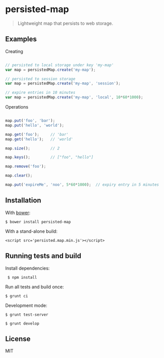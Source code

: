 # persisted-map

> Lightweight map that persists to web storage.


## Examples

Creating

```js

// persisted to local storage under key 'my-map'
var map = persistedMap.create('my-map');

// persisted to session storage
var map = persistedMap.create('my-map', 'session');

// expire entries in 10 minutes
var map = persistedMap.create('my-map', 'local', 10*60*1000);

```

Operations

```js

map.put('foo', 'bar');
map.put('hello', 'world');

map.get('foo');		// 'bar'
map.get('hello');	// 'world'

map.size();			// 2

map.keys();			// ["foo", "hello"]

map.remove('foo');

map.clear();

map.put('expireMe', 'noo', 5*60*1000);	// expiry entry in 5 minutes


```


## Installation

  With [bower](http://bower.io):

    $ bower install persisted-map

  With a stand-alone build:

    <script src='persisted.map.min.js'></script>



## Running tests and build

  Install dependencies:

     $ npm install

  Run all tests and build once:

    $ grunt ci

  Development mode:

    $ grunt test-server

    $ grunt develop


## License

  MIT



